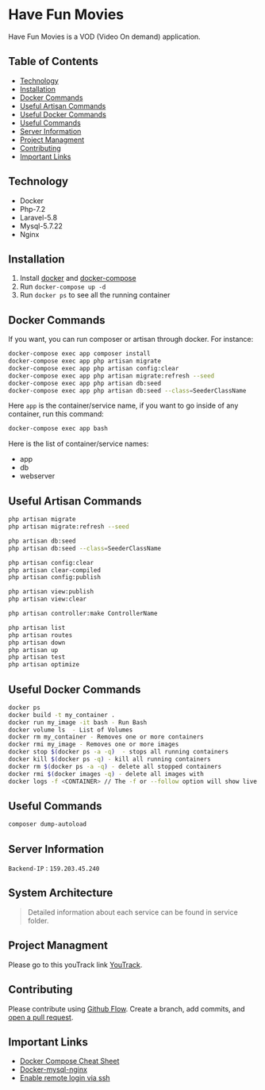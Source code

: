 # Have Fun Movies

Have Fun Movies is a VOD (Video On demand) application.

## Table of Contents

- [Technology](#technology)
- [Installation](#installation)
- [Docker Commands](#docker-commands)
- [Useful Artisan Commands](#useful-artisan-commands)
- [Useful Docker Commands](#useful-docker-commands)
- [Useful Commands](#useful-commands)
- [Server Information](#server-information)
- [Project Managment](#project-managment)
- [Contributing](#contributing)
- [Important Links](#important-links)

## Technology

- Docker
- Php-7.2
- Laravel-5.8
- Mysql-5.7.22
- Nginx

## Installation

1. Install [docker](https://docs.docker.com/engine/installation/) and [docker-compose](https://docs.docker.com/compose/install/)
2. Run `docker-compose up -d`
3. Run `docker ps` to see all the running container

## Docker Commands

If you want, you can run composer or artisan through docker. For instance:
```bash
docker-compose exec app composer install
docker-compose exec app php artisan migrate
docker-compose exec app php artisan config:clear
docker-compose exec app php artisan migrate:refresh --seed
docker-compose exec app php artisan db:seed
docker-compose exec app php artisan db:seed --class=SeederClassName
```
Here `app` is the container/service name, if you want to go inside of any container, run this command:
```bash
docker-compose exec app bash
```
 Here is the list of container/service names:
 
 - app
 - db
 - webserver
 
## Useful Artisan Commands
```bash
php artisan migrate
php artisan migrate:refresh --seed

php artisan db:seed
php artisan db:seed --class=SeederClassName

php artisan config:clear
php artisan clear-compiled 
php artisan config:publish

php artisan view:publish
php artisan view:clear

php artisan controller:make ControllerName

php artisan list
php artisan routes
php artisan down
php artisan up 
php artisan test
php artisan optimize
```

## Useful Docker Commands
```bash
docker ps 
docker build -t my_container .
docker run my_image -it bash - Run Bash
docker volume ls  - List of Volumes
docker rm my_container - Removes one or more containers
docker rmi my_image - Removes one or more images
docker stop $(docker ps -a -q)  - stops all running containers
docker kill $(docker ps -q) - kill all running containers
docker rm $(docker ps -a -q) - delete all stopped containers
docker rmi $(docker images -q) - delete all images with 
docker logs -f <CONTAINER> // The -f or --follow option will show live log output
```
## Useful Commands
```bash
composer dump-autoload
```


## Server Information

`Backend-IP` : `159.203.45.240`

## System Architecture

> Detailed information about each service can be found in service folder.

## Project Managment

Please go to this youTrack link [YouTrack](https://wolverinesolutions.myjetbrains.com).

## Contributing

Please contribute using [Github Flow](https://guides.github.com/introduction/flow/). Create a branch, add commits, and [open a pull request](https://github.com/hitman3r44/haveFunMovies-Backend/compare).

## Important Links

 - [Docker Compose Cheat Sheet](https://gist.github.com/buonzz/054304b3145323c34ed05cb65f1b174f)
 - [Docker-mysql-nginx](https://www.digitalocean.com/community/tutorials/how-to-set-up-laravel-nginx-and-mysql-with-docker-compose)
 - [Enable remote login via ssh](https://www.digitalocean.com/community/tutorials/how-to-use-ssh-to-connect-to-a-remote-server-in-ubuntu)
